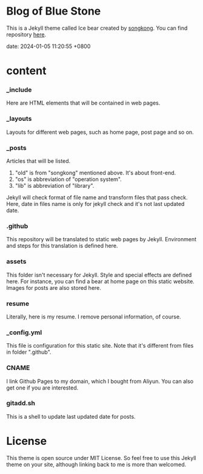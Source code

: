 # Blog of Blue Stone
This is a Jekyll theme called Ice bear created by [songkong](https://github.com/songkong). You can find repository [here](https://github.com/songkong/Blog).

date:   2024-01-05 11:20:55 +0800

# content
### _include
Here are HTML elements that will be contained in web pages.

### _layouts
Layouts for different web pages, such as home page, post page and so on.

### _posts
Articles that will be listed.

1. "old" is from "songkong" mentioned above. It's about front-end.
2. "os" is abbreviation of "operation system".
3. "lib" is abbreviation of "library".

Jekyll will check format of file name and transform files that pass check. Here, date in files name is only for jekyll check and it's not last updated date.

### .github
This repository will be translated to static web pages by Jekyll. Environment and steps for this translation is defined here.

### assets
This folder isn't necessary for Jekyll. Style and special effects are defined here. For instance, you can find a bear at home page on this static website. Images for posts are also stored here.

### resume
Literally, here is my resume. I remove personal information, of course.

### _config.yml
This file is configuration for this static site. Note that it's different from files in folder ".github".

### CNAME
I link Github Pages to my domain, which I bought from Aliyun. You can also get one if you are interested.

### gitadd.sh
This is a shell to update last updated date for posts.


# License
This theme is open source under MIT License. So feel free to use this Jekyll theme on your site, although linking back to me is more than welcomed.

